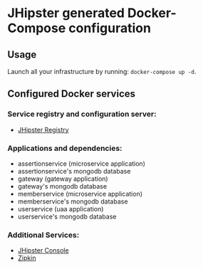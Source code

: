 # JHipster generated Docker-Compose configuration

## Usage

Launch all your infrastructure by running: `docker-compose up -d`.

## Configured Docker services

### Service registry and configuration server:

- [JHipster Registry](http://localhost:8761)

### Applications and dependencies:

- assertionservice (microservice application)
- assertionservice's mongodb database
- gateway (gateway application)
- gateway's mongodb database
- memberservice (microservice application)
- memberservice's mongodb database
- userservice (uaa application)
- userservice's mongodb database

### Additional Services:

- [JHipster Console](http://localhost:5601)
- [Zipkin](http://localhost:9411)
